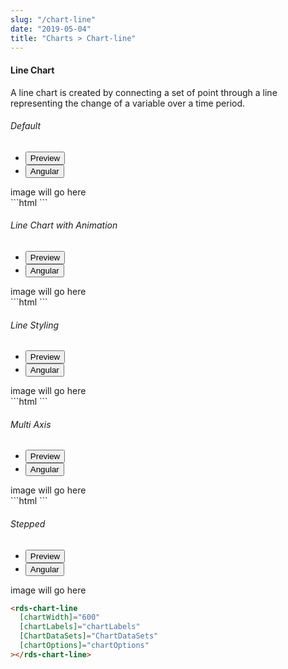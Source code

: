 ```yaml
---
slug: "/chart-line"
date: "2019-05-04"
title: "Charts > Chart-line"
---
```


<!-- CSS only -->
<link href="https://cdn.jsdelivr.net/npm/bootstrap@5.1.3/dist/css/bootstrap.min.css" rel="stylesheet" integrity="sha384-1BmE4kWBq78iYhFldvKuhfTAU6auU8tT94WrHftjDbrCEXSU1oBoqyl2QvZ6jIW3" crossorigin="anonymous">
<link rel="stylesheet" href="../../../../../../../raaghu/src/assets/css/style-elements.css">
<link rel="stylesheet" href="../../../../../../../raaghu/src/assets/css/main.css">

#### Line Chart

<p class="">A line chart is created by connecting a set of point through a line representing the change of a variable over a time period.</p>


<section class="py-4">
    <h6>Default</h6>
    <div class="py-3">
      <div class="cust-tabs">
        <ul class="nav nav-tabs" id="myTab" role="tablist">
          <li class="nav-item" role="presentation">
            <button class="nav-link active" id="PreviewBasic-tab" data-bs-toggle="tab" data-bs-target="#PreviewBasic" type="button" role="tab" aria-controls="PreviewBasic" aria-selected="true">Preview </button>
          </li>
          <li class="nav-item" role="presentation">
            <button class="nav-link" id="AngularBasic-tab" data-bs-toggle="tab" data-bs-target="#AngularBasic" type="button" role="tab" aria-controls="AngularBasic" aria-selected="false"><i class="bi bi-code-slash" style="font-size:1.0rem"></i>Angular</button>
          </li>
        </ul>
      </div>
      <div class="tab-content card border" id="myTabContent">
        <div class="tab-pane fade show active" id="PreviewBasic" role="tabpanel" aria-labelledby="PreviewBasic-tab">
          image will go here
        </div>
        <div class="tab-pane fade show active" id="AngularBasic" role="tabpanel" aria-labelledby="AngularBasic-tab">
          <div class="contents bg-code ">
            <div class="row m-0 ">
              ```html
              <rds-chart-line
                [chartWidth]="600"
                [chartLabels]="chartLabels"
                [ChartDataSets]="ChartDataSets"
                [chartOptions]="chartOptions"
              ></rds-chart-line>
                ```
            </div>
          </div>
        </div>
      </div>
    </div>
  </section>


<section class="py-4">
    <h6>Line Chart with Animation</h6>
    <div class="py-3">
      <div class="cust-tabs">
        <ul class="nav nav-tabs" id="myTab" role="tablist">
          <li class="nav-item" role="presentation">
            <button class="nav-link active" id="PreviewAnimation-tab" data-bs-toggle="tab" data-bs-target="#PreviewAnimation" type="button" role="tab" aria-controls="PreviewAnimation" aria-selected="true">Preview </button>
          </li>
          <li class="nav-item" role="presentation">
            <button class="nav-link" id="AngularAnimation-tab" data-bs-toggle="tab" data-bs-target="#AngularAnimation" type="button" role="tab" aria-controls="AngularAnimation" aria-selected="false"><i class="bi bi-code-slash" style="font-size:1.0rem"></i>Angular</button>
          </li>
        </ul>
      </div>
      <div class="tab-content card border" id="myTabContent">
        <div class="tab-pane fade show active" id="PreviewAnimation" role="tabpanel" aria-labelledby="PreviewAnimation-tab">
          image will go here
        </div>
        <div class="tab-pane fade show active" id="AngularAnimation" role="tabpanel" aria-labelledby="AngularAnimation-tab">
          <div class="contents bg-code p-5">
            <div class="row">
              ```html
              <rds-chart-line
                [chartWidth]="600"
                [chartLabels]="chartLabels"
                [ChartDataSets]="ChartDataSets"
                [chartOptions]="chartOptions"
              ></rds-chart-line>
                ```
            </div>
          </div>
        </div>
      </div>
    </div>
  </section>

  <section class="py-4">
    <h6>Line Styling</h6>
    <div class="py-3">
      <div class="cust-tabs">
        <ul class="nav nav-tabs" id="myTab" role="tablist">
          <li class="nav-item" role="presentation">
            <button class="nav-link active" id="PreviewStyling-tab" data-bs-toggle="tab" data-bs-target="#PreviewStyling" type="button" role="tab" aria-controls="PreviewStyling" aria-selected="true">Preview </button>
          </li>
          <li class="nav-item" role="presentation">
            <button class="nav-link" id="AngularStyling-tab" data-bs-toggle="tab" data-bs-target="#AngularStyling" type="button" role="tab" aria-controls="AngularStyling" aria-selected="false"><i class="bi bi-code-slash" style="font-size:1.0rem"></i>Angular</button>
          </li>
        </ul>
      </div>
      <div class="tab-content card border" id="myTabContent">
        <div class="tab-pane fade show active" id="PreviewStyling" role="tabpanel" aria-labelledby="PreviewStyling-tab">
          image will go here
        </div>
        <div class="tab-pane fade show active" id="AngularStyling" role="tabpanel" aria-labelledby="AngularStyling-tab">
          <div class="contents bg-code p-5">
            <div class="row ">
              ```html
              <rds-chart-line
                [chartWidth]="600"
                [chartLabels]="chartLabels"
                [ChartDataSets]="ChartDataSets"
                [chartOptions]="chartOptions"
              ></rds-chart-line>
                ```
            </div>
          </div>
        </div>
      </div>
    </div>
  </section>

  <section class="py-4">
    <h6>Multi Axis</h6>
    <div class="py-3">
      <div class="cust-tabs">
        <ul class="nav nav-tabs" id="myTab" role="tablist">
          <li class="nav-item" role="presentation">
            <button class="nav-link active" id="PreviewMulti-tab" data-bs-toggle="tab" data-bs-target="#PreviewMulti" type="button" role="tab" aria-controls="PreviewMulti" aria-selected="true">Preview </button>
          </li>
          <li class="nav-item" role="presentation">
            <button class="nav-link" id="AngularMulti-tab" data-bs-toggle="tab" data-bs-target="#AngularMulti" type="button" role="tab" aria-controls="AngularMulti" aria-selected="false"><i class="bi bi-code-slash" style="font-size:1.0rem"></i>Angular</button>
          </li>
        </ul>
      </div>
      <div class="tab-content card border" id="myTabContent">
        <div class="tab-pane fade show active" id="PreviewMulti" role="tabpanel" aria-labelledby="PreviewMulti-tab">
          image will go here
        </div>
        <div class="tab-pane fade show active" id="AngularMulti" role="tabpanel" aria-labelledby="AngularMulti-tab">
          <div class="contents bg-code">
            <div class="row  p-4 ">
              ```html
              <rds-chart-line
                [chartWidth]="600"
                [chartLabels]="chartLabels"
                [ChartDataSets]="ChartDataSets"
                [chartOptions]="chartOptions"
              ></rds-chart-line>
                ```
            </div>
          </div>
        </div>
      </div>
    </div>
  </section>

  <section class="py-4">
    <h6>Stepped</h6>
    <div class="py-3">
      <div class="cust-tabs">
        <ul class="nav nav-tabs" id="myTab" role="tablist">
          <li class="nav-item" role="presentation">
            <button class="nav-link active" id="PreviewStepped-tab" data-bs-toggle="tab" data-bs-target="#PreviewStepped" type="button" role="tab" aria-controls="PreviewStepped" aria-selected="true">Preview </button>
          </li>
          <li class="nav-item" role="presentation">
            <button class="nav-link" id="AngularStepped-tab" data-bs-toggle="tab" data-bs-target="#AngularStepped" type="button" role="tab" aria-controls="AngularStepped" aria-selected="false"><i class="bi bi-code-slash" style="font-size:1.0rem"></i>Angular</button>
          </li>
        </ul>
      </div>
      <div class="tab-content card border" id="myTabContent">
        <div class="tab-pane fade show active" id="PreviewStepped" role="tabpanel" aria-labelledby="PreviewStepped-tab">
          image will go here
        </div>
        <div class="tab-pane fade show" id="AngularStepped" role="tabpanel" aria-labelledby="AngularStepped-tab">
          <div class="contents bg-code">
<div class="row  m-0 p-4">

```html
<rds-chart-line
  [chartWidth]="600"
  [chartLabels]="chartLabels"
  [ChartDataSets]="ChartDataSets"
  [chartOptions]="chartOptions"
></rds-chart-line>
```

</div>
          </div>
        </div>
      </div>
    </div>
  </section>

<!-- JavaScript Bundle with Popper -->
<script src="https://cdn.jsdelivr.net/npm/bootstrap@5.1.3/dist/js/bootstrap.bundle.min.js" integrity="sha384-ka7Sk0Gln4gmtz2MlQnikT1wXgYsOg+OMhuP+IlRH9sENBO0LRn5q+8nbTov4+1p" crossorigin="anonymous"></script>
